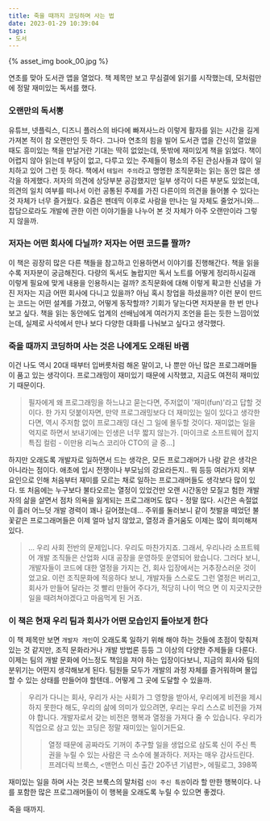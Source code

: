 ```yaml
---
title: 죽을 때까지 코딩하며 사는 법
date: 2023-01-29 10:39:04
tags:
- 도서
---
```


{% asset_img book_00.jpg %}

연초를 맞아 도서관 앱을 열었다. 책 제목만 보고 무심결에 읽기를 시작했는데, 모처럼만에 정말 재미있는 독서를 했다.

<!--more-->

### 오랜만의 독서뽕

유튜브, 넷플릭스, 디즈니 플러스의 바다에 빠져사느라 이렇게 활자를 읽는 시간을 길게 가져본 적이 참 오랜만인 듯 하다. 그나마 연초의 힘을 빌어 도서관 앱을 간신히 열었을 때도 흥미있는 책을 만날거란 기대는 딱히 없었는데, 뜻밖에 재미있게 책을 읽었다. 책이 어렵지 않아 읽는데 부담이 없고, 다루고 있는 주제들이 평소의 주된 관심사들과 많이 일치하고 있어 그런 듯 하다. 책에서 `테일러 주의`라고 명명한 조직문화는 읽는 동안 많은 생각을 하게했다.
저자의 의견에 상당부분 공감했지만 일부 생각이 다른 부분도 있었는데, 의견의 일치 여부를 떠나서 이런 공통된 주제를 가진 다른이의 의견을 들어볼 수 있다는 것 자체가 너무 즐거웠다. 요즘은 펜데믹 이후로 사람을 만나는 일 자체도 줄었거니와... 잡담으로라도 개발에 관한 이런 이야기들을 나누어 본 것 자체가 아주 오랜만이라 그렇지 않을까. 

### 저자는 어떤 회사에 다닐까? 저자는 어떤 코드를 짤까?

이 책은 굉장히 많은 다른 책들을 참고하고 인용하면서 이야기를 진행해간다. 책을 읽을 수록 저자분이 궁금해진다. 다량의 독서도 놀랍지만 독서 노트를 어떻게 정리하시길래 이렇게 필요에 맞게 내용을 인용하시는 걸까? 조직문화에 대해 이렇게 확고한 신념을 가진 저자는 지금 어떤 회사에 다니고 있을까? 아님 혹시 창업을 하셨을까? 이런 분이 만드는 코드는 어떤 설계를 가졌고, 어떻게 동작할까?
기회가 닿는다면 저자분을 한 번 만나보고 싶다. 책을 읽는 동안에도 업계의 선배님에게 여러가지 조언을 듣는 듯한 느낌이었는데, 실제로 사석에서 만나 보다 다양한 대화를 나눠보고 싶다고 생각했다. 

### 죽을 때까지 코딩하며 사는 것은 나에게도 오래된 바램

이건 나도 역시 20대 때부터 입버릇처럼 해온 말이고, 나 뿐만 아닌 많은 프로그래머들이 품고 있는 생각이다. 프로그래밍이 재미있기 때문에 시작했고, 지금도 여전히 재미있기 때문이다.

>필자에게 왜 프로그래밍을 하느냐고 묻는다면, 주저없이 '재미(fun)'라고 답할 것이다. 한 가지 덧붙이자면, 만약 프로그래밍보다 더 재미있는 일이 있다고 생각한다면, 역시 주저함 없이 프로그래밍 대신 그 일에 몰두할 것이다. 재미없는 일을 억지로 하면서 보내기에는 인생은 너무 짧지 않는가.
>[마이크로 소프트웨어 잡지 특집 컬럼 - 이만용 리눅스 코리아 CTO의 글 중...]

하지만 오래도록 개발자로 일하면서 드는 생각은, 모든 프로그래머가 나랑 같은 생각은 아니라는 점이다. 애초에 입시 전쟁이나 부모님의 강요라든지.. 뭐 등등 여러가지 외부 요인으로 인해 처음부터 재미를 모르는 채로 일하는 프로그래머들도 생각보다 많이 있다. 또 처음에는 누구보다 불타오르는 열정이 있었건만 오랜 시간동안 모질고 험한 개발자의 삶을 살면서 점차 의욕을 잃게되는 프로그래머도 많다 - 정말 많다. 시간은 속절없이 흘러 어느덧 개발 경력이 꽤나 길어졌는데... 주위를 둘러보니 같이 첫발을 떼었던 불꽃같은 프로그래머들은 이제 얼마 남지 않았고, 열정과 즐거움도 이제는 많이 희미해져 있다.
> ... 우리 사회 전반의 문제입니다. 우리도 마찬가지죠. 그래서, 우리나라 소프트웨어 개발 조직들은 산업화 시대 공장을 운영하듯 운영되어 왔습니다. 그러다 보니, 개발자들이 코드에 대한 열정을 가지는 건, 회사 입장에서는 거추장스러운 것이었고요.
이런 조직문화에 적응하다 보니, 개발자들 스스로도 그런 열정은 버리고, 회사가 만들어 달라는 것 빨리 만들어 주다가, 적당히 나이 먹으 면 이 지긋지긋한 일을 때려쳐야겠다고 마음먹게 된 거죠.

### 이 책은 현재 우리 팀과 회사가 어떤 모습인지 돌아보게 한다

이 책 제목만 보면 `개발자 개인`이 오래도록 일하기 위해 해야 하는 것들에 초점이 맞춰져 있는 것 같지만, 조직 문화라거나 개발 방법론 등등 그 이상의 다양한 주제들을 다룬다. 이제는 팀의 개발 문화에 어느정도 책임을 져야 하는 입장이다보니, 지금의 회사와 팀의 분위기는 어떤지 생각해보게 된다. 팀원들 모두가 개발의 과정 자체를 즐거워하며 몰입할 수 있는 상태를 만들어야 할텐데.. 어떻게 그 곳에 도달할 수 있을까.

> 우리가 다니는 회사, 우리가 사는 사회가 그 영향을 받아서, 우리에게 비전을 제시하지 못한다 해도, 우리의 삶에 의미가 있으려면, 우리는 우리 스스로 비전을 가져야 합니다. 개발자로서 갖는 비전은 행복과 열정을 가져다 줄 수 있습니다. 우리가 직업으로 삼고 있는 코딩은 정말 재미있는 일이거든요.
>> 열정 때문에 공짜라도 기꺼이 추구할 일을 생업으로 삼도록 신이 주신 특권을 누릴 수 있는 사람은 극 소수에 불과하다. 저자는 매우 감사드린다.
>> 프레더릭 브룩스, <맨먼스 미신 출간 20주년 기념판>, 에필로그, 398쪽

재미있는 일을 하며 사는 것은 브룩스의 말처럼 `신이 주신 특권`이라 할 만한 행복이다. 나를 포함한 많은 프로그래머들이 이 행복을 오래도록 누릴 수 있으면 좋겠다. 

죽을 때까지.